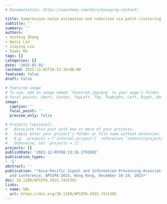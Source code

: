 ```yaml
---
# Documentation: https://wowchemy.com/docs/managing-content/

title: Compression noise estimation and reduction via patch clustering
subtitle: ''
summary: ''
authors:
- Xinfeng Zhang
- Weisi Lin
- Jiaying Liu
- Siwei Ma
tags: []
categories: []
date: '2015-01-01'
lastmod: 2022-12-05T16:13:16+08:00
featured: false
draft: false

# Featured image
# To use, add an image named `featured.jpg/png` to your page's folder.
# Focal points: Smart, Center, TopLeft, Top, TopRight, Left, Right, BottomLeft, Bottom, BottomRight.
image:
  caption: ''
  focal_point: ''
  preview_only: false

# Projects (optional).
#   Associate this post with one or more of your projects.
#   Simply enter your project's folder or file name without extension.
#   E.g. `projects = ["internal-project"]` references `content/project/deep-learning/index.md`.
#   Otherwise, set `projects = []`.
projects: []
publishDate: '2022-12-05T08:13:16.279208Z'
publication_types:
- '1'
abstract: ''
publication: '*Asia-Pacific Signal and Information Processing Association Annual Summit
  and Conference, APSIPA 2015, Hong Kong, December 16-19, 2015*'
doi: 10.1109/APSIPA.2015.7415365
links:
- name: URL
  url: https://doi.org/10.1109/APSIPA.2015.7415365
---
```

